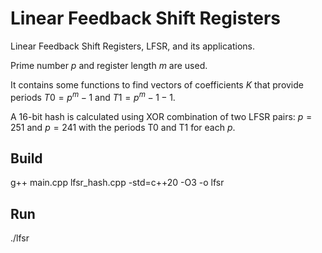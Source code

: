 # Linear Feedback Shift Registers
Linear Feedback Shift Registers, LFSR, and its applications.

Prime number $p$ and register length $m$ are used.

It contains some functions to find vectors of coefficients $K$ that provide periods $T0 = p^m - 1$ and $T1 = p^m-1 - 1$.

A 16-bit hash is calculated using XOR combination of two LFSR pairs: $p = 251$ and $p = 241$ with the periods T0 and T1 for each $p$.

## Build
g++ main.cpp lfsr_hash.cpp -std=c++20 -O3 -o lfsr
## Run
./lfsr
